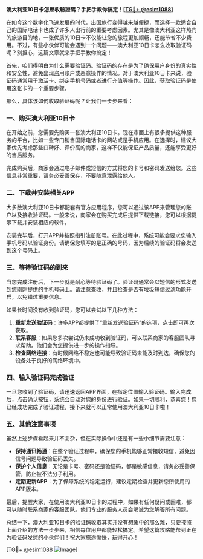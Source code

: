 **澳大利亚10日卡怎麽收驗證碼？手把手教你搞定！[[TG💪+ @esim1088](https://t.me/s/esim1088)]**

在如今这个数字化飞速发展的时代，出国旅行变得越来越便捷，而选择一款适合自己的国际电话卡也成了许多人出行前的重要考虑因素。尤其是像澳大利亚这样热门的旅游目的地，一张优质的10日卡不仅能让您的旅程更加顺畅，还能节省不少费用。不过，有些小伙伴可能会遇到一个问题——澳大利亚10日卡怎么收取验证码呢？别担心，这篇文章就来手把手教你搞定！

首先，咱们得明白为什么需要验证码。验证码的存在是为了确保用户身份的真实性和安全性，避免出现盗用账户或恶意操作的情况。对于澳大利亚10日卡来说，验证码通常用于激活卡、绑定手机号码或者进行充值等操作。因此，获取验证码是使用这张卡的一个重要步骤。

那么，具体该如何收取验证码呢？让我们一步步来看：

### 一、购买澳大利亚10日卡

在开始之前，您需要先购买一张澳大利亚10日卡。现在市面上有很多提供这种服务的平台，比如一些专门销售国际电话卡的网站或是手机应用。在选择时，建议大家优先考虑那些口碑好、评价高的商家，这样不仅能保证产品质量，还能享受更好的售后服务。

完成购买后，商家会通过电子邮件或短信的方式将您的卡号和密码发送给您。这些信息非常重要，请务必妥善保存，不要随意泄露给他人。

### 二、下载并安装相关APP

大多数澳大利亚10日卡都配套有官方应用程序，您可以通过该APP来管理您的账户以及接收验证码。一般来说，商家会在购买完成后提供下载链接，您可以根据提示下载并安装相应的软件。

安装完毕后，打开APP并按照指引注册账号。在此过程中，系统可能会要求您输入手机号码以验证身份。请确保您填写的是正确的号码，因为后续的验证码将会发送到这个号码上。

### 三、等待验证码的到来

当您完成注册后，下一步就是耐心等待验证码了。验证码通常会以短信的形式发送到您刚刚提供的手机号码上。请注意查收，并且检查是否有垃圾短信过滤功能开启，以免错过重要信息。

如果长时间没有收到验证码，您可以尝试以下几种方法：

1. **重新发送验证码**：许多APP都提供了“重新发送验证码”的选项，点击即可再次获取。
2. **联系客服**：如果您多次尝试仍未成功收到验证码，可以联系商家的客服团队寻求帮助。他们会为您提供进一步的操作指导。
3. **检查网络连接**：有时候网络不稳定也可能导致验证码未能及时到达，确保您的设备处于良好的网络环境中。

### 四、输入验证码完成验证

一旦您收到了验证码，请迅速返回APP界面，在指定位置输入验证码。输入完成后，点击确认按钮，系统会自动对您的身份进行验证。如果一切顺利，恭喜您！您已经成功完成了验证过程，接下来就可以正常使用澳大利亚10日卡啦！

### 五、其他注意事项

虽然上述步骤看起来并不复杂，但在实际操作中还是有一些小细节需要注意：

- **保持通讯畅通**：在整个验证过程中，确保您的手机能够正常接收短信，避免因信号问题导致验证码丢失。
- **保护个人信息**：无论是卡号、密码还是验证码，都是敏感信息，请务必妥善保管，防止被不法分子利用。
- **定期更新APP**：为了保障系统的稳定运行，建议定期检查并更新您所使用的APP版本。

最后，提醒大家，在使用澳大利亚10日卡的过程中，如果有任何疑问或困难，都可以随时联系商家的客服团队。他们专业的服务人员会竭诚为您解答所有问题。

总结一下，澳大利亚10日卡的验证码收取其实并没有想象中的那么难，只要按照上面介绍的方法一步步来，相信每位用户都能轻松搞定。希望这篇攻略能帮到正在为验证码发愁的小伙伴们！祝大家旅途愉快，玩得开心！

[[TG💪+ @esim1088](https://t.me/s/esim1088) ![Image](https://i.postimg.cc/4NQfJmqS/Snipaste-2025-05-13-00-14-12.png)]